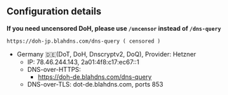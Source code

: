 ## Configuration details 

**If you need uncensored DoH, please use `/uncensor` instead of `/dns-query`**

```
https://doh-jp.blahdns.com/dns-query ( censored )
```

- Germany 🇩🇪(DoT, DoH, Dnscryptv2, DoQ), Provider: Hetzner
  * IP: 78.46.244.143, 2a01:4f8:c17:ec67::1
  * DNS-over-HTTPS: 
    * https://doh-de.blahdns.com/dns-query
  * DNS-over-TLS: dot-de.blahdns.com, ports 853
